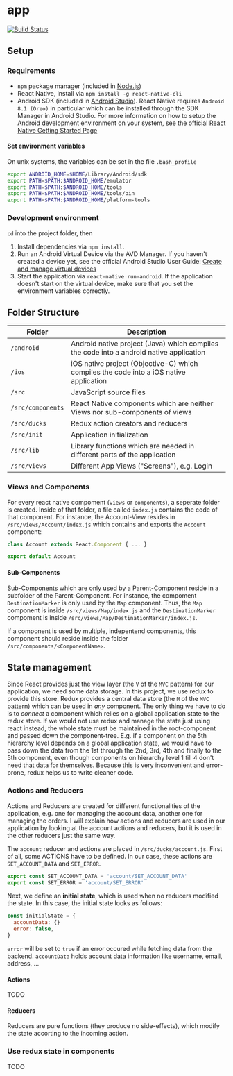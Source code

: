 # app

[![Build Status](https://travis-ci.com/christophwitzko/pasws18-app.svg?token=UdnpNRsQPVxpTPh6DNqo&branch=develop)](https://travis-ci.com/christophwitzko/pasws18-app)

## Setup

### Requirements

- `npm` package manager (included in [Node.js](https://nodejs.org/en/))
- React Native, install via `npm install -g react-native-cli`
- Android SDK (included in [Android Studio](https://developer.android.com/studio/)). React Native requires `Android 8.1 (Oreo)` in particular which can be installed through the SDK Manager in Android Studio. For more information on how to setup the Android development environment on your system, see the official [React Native Getting Started Page](https://facebook.github.io/react-native/docs/getting-started.html)

#### Set environment variables

On unix systems, the variables can be set in the file `.bash_profile`

```bash
export ANDROID_HOME=$HOME/Library/Android/sdk
export PATH=$PATH:$ANDROID_HOME/emulator
export PATH=$PATH:$ANDROID_HOME/tools
export PATH=$PATH:$ANDROID_HOME/tools/bin
export PATH=$PATH:$ANDROID_HOME/platform-tools
```

### Development environment

`cd` into the project folder, then

1. Install dependencies via `npm install`.
2. Run an Android Virtual Device via the AVD Manager. If you haven't created a device yet, see the official Android Studio User Guide: [Create and manage virtual devices](https://developer.android.com/studio/run/managing-avds)
3. Start the application via `react-native run-android`. If the application doesn't start on the virtual device, make sure that you set the environment variables correctly.

## Folder Structure
| Folder| Description |
|--- |--- |
|`/android` | Android native project (Java) which compiles the code into a android native application |
|`/ios` | iOS native project (Objective-C) which compiles the code into a iOS native application |
|`/src` | JavaScript source files |
|`/src/components` | React Native components which are neither Views nor sub-components of views |
|`/src/ducks` | Redux action creators and reducers |
|`/src/init` | Application initialization |
|`/src/lib` | Library functions which are needed in different parts of the application |
|`/src/views` | Different App Views ("Screens"), e.g. Login |

### Views and Components

For every react native compoment (`views` or `components`), a seperate folder is created. Inside of that folder, a file called `index.js` contains the code of that component. For instance, the Account-View resides in `/src/views/Account/index.js` which contains and exports the `Account` component:

```jsx
class Account extends React.Component { ... }

export default Account
```

#### Sub-Components

Sub-Components which are only used by a Parent-Component reside in a subfolder of the Parent-Component. For instance, the compoment `DestinationMarker` is only used by the `Map` component. Thus, the `Map` component is inside `/src/views/Map/index.js` and the `DestinationMarker` compoment is inside `/src/views/Map/DestinationMarker/index.js`.

If a component is used by multiple, indepentend components, this component should reside inside the folder `/src/components/<ComponentName>`.

## State management

Since React provides just the view layer (the `V` of the `MVC` pattern) for our application, we need some data storage. In this project, we use redux to provide this store. Redux provides a central data store (the `M` of the `MVC` pattern) which can be used in _any_ component. The only thing we have to do is to _connect_ a component which relies on a global application state to the redux store. If we would not use redux and manage the state just using react instead, the whole state must be maintained in the root-component and passed down the component-tree. E.g. if a component on the 5th hierarchy level depends on a global application state, we would have to pass down the data from the 1st through the 2nd, 3rd, 4th and finally to the 5th component, even though components on hierarchy level 1 till 4 don't need that data for themselves. Because this is very inconvenient and error-prone, redux helps us to write cleaner code.

### Actions and Reducers

Actions and Reducers are created for different functionalities of the application, e.g. one for managing the account data, another one for managing the orders. I will explain how actions and reducers are used in our application by looking at the account actions and reducers, but it is used in the other reducers just the same way.  

The `account` reducer and actions are placed in `/src/ducks/account.js`. First of all, some ACTIONS have to be defined. In our case, these actions are `SET_ACCOUNT_DATA` and `SET_ERROR`.

```javascript
export const SET_ACCOUNT_DATA = 'account/SET_ACCOUNT_DATA'
export const SET_ERROR = 'account/SET_ERROR'
```

Next, we define an __initial state__, which is used when no reducers modified the state. In this case, the initial state looks as follows:

```javascript
const initialState = {
  accountData: {}
  error: false,
}
```

`error` will be set to `true` if an error occured while fetching data from the backend. `accountData` holds account data information like username, email, address, ...

#### Actions

TODO

#### Reducers

Reducers are pure functions (they produce no side-effects), which modify the state accorting to the incoming action.

### Use redux state in components

TODO
